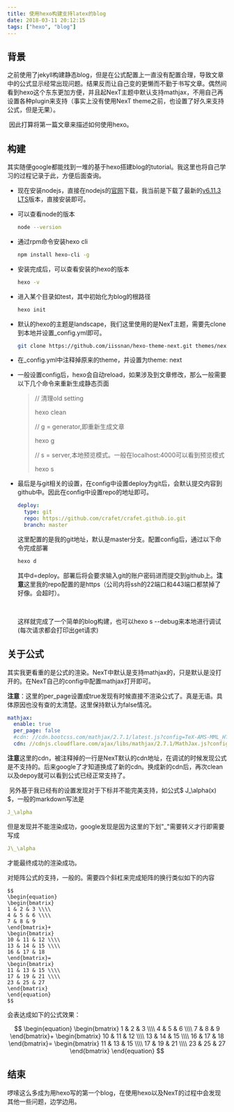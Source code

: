 ```yaml
---
title: 使用hexo构建支持latex的blog
date: 2018-03-11 20:12:15
tags: ["hexo", "blog"]
---
```


## 背景

​	之前使用了jekyll构建静态blog，但是在公式配置上一直没有配置合理，导致文章中的公式显示经常出现问题。结果反而让自己变的更懒而不勤于书写文章。偶然间看到hexo这个东东更加方便，并且起NexT主题中默认支持mathjax，不用自己再设置各种plugin来支持（事实上没有使用NexT theme之前，也设置了好久来支持公式，但是无果）。

​	因此打算将第一篇文章来描述如何使用hexo。

## 构建

​	其实随便google都能找到一堆的基于hexo搭建blog的tutorial。我这里也将自己学习的过程记录于此，方便后面查询。

* 现在安装nodejs，直接在nodejs的[官网](https://nodejs.org/zh-cn/)下载，我当前是下载了最新的[v6.11.3 LTS](https://nodejs.org/dist/v6.11.3/node-v6.11.3-x64.msi)版本，直接安装即可。

* 可以查看node的版本

  ``` bash
  node --version
  ```

* 通过rpm命令安装hexo cli

  ```bash
  npm install hexo-cli -g
  ```

* 安装完成后，可以查看安装的hexo的版本

  ```bash
  hexo -v
  ```

* 进入某个目录如test，其中初始化为blog的根路径

  ```bash
  hexo init
  ```

* 默认的hexo的主题是landscape，我们这里使用的是NexT主题，需要先clone到本地并设置_config.yml即可。

  ```bash
  git clone https://github.com/iissnan/hexo-theme-next.git themes/next
  ```

* 在_config.yml中注释掉原来的theme，并设置为theme: next

* 一般设置config后，hexo会自动reload，如果涉及到文章修改，那么一般需要以下几个命令来重新生成静态页面

  > // 清理old setting
  >
  > hexo clean 
  >
  > // g = generator,即重新生成文章
  >
  > hexo g
  >
  > // s = server,本地预览模式。一般在localhost:4000可以看到预览模式
  >
  > hexo s

* 最后是与git相关的设置，在config中设置deploy为git后，会默认提交内容到github中。因此在config中设置repo的地址即可。

  ```yaml
  deploy:
    type: git
    repo: https://github.com/crafet/crafet.github.io.git
    branch: master
  ```

  这里配置的是我的git地址，默认是master分支。配置config后，通过以下命令完成部署

  ```bash
  hexo d
  ```

  其中d=deploy。部署后将会要求输入git的账户密码进而提交到github上。**注意**这里我的repo配置的是https（公司内将ssh的22端口和443端口都禁掉了好像。会超时）。

  ​

  这样就完成了一个简单的blog构建，也可以hexo s --debug来本地进行调试(每次请求都会打印出get请求)

## 关于公式

​	其实我更看重的是公式的渲染。NexT中默认是支持mathjax的，只是默认是没打开的。在NexT自己的config中配置mathjax打开即可。

**注意**：这里的per_page设置成true发现有时候直接不渲染公式了。真是无语。具体原因也没有查的太清楚。这里保持默认为false情况。

```yaml
mathjax:
  enable: true
  per_page: false
  #cdn: //cdn.bootcss.com/mathjax/2.7.1/latest.js?config=TeX-AMS-MML_HTMLorMML
  cdn: //cdnjs.cloudflare.com/ajax/libs/mathjax/2.7.1/MathJax.js?config=TeX-AMS-MML_HTMLorMML
```

**注意**这里的cdn，被注释掉的一行是NexT默认的cdn地址，在调试的时候发现公式是不支持的。后来google了才知道换成了新的cdn。换成新的cdn后，再次clean以及depoy就可以看到公式已经正常支持了。

​	另外基于我已经有的设置发现对于下标并不能完美支持，如公式$ J_\alpha(x) $，一般的markdown写法是

```yaml
J_\alpha
```

但是发现并不能渲染成功，google发现是因为这里的下划"_"需要转义才行即需要写成

```yaml
J\_\alpha
```

才能最终成功的渲染成功。

对矩阵公式的支持，一般的。需要四个斜杠来完成矩阵的换行类似如下的内容

```yacas
$$
\begin{equation}
\begin{bmatrix}
1 & 2 & 3 \\\\
4 & 5 & 6 \\\\
7 & 8 & 9 
\end{bmatrix}+
\begin{bmatrix}
10 & 11 & 12 \\\\
13 & 14 & 15 \\\\
16 & 17 & 18
\end{bmatrix}=
\begin{bmatrix}
11 & 13 & 15 \\\\
17 & 19 & 21 \\\\
23 & 25 & 27
\end{bmatrix}
\end{equation}
$$
```

会表达成如下的公式效果：


$$
\begin{equation}
\begin{bmatrix}
1 & 2 & 3 \\\\
4 & 5 & 6 \\\\
7 & 8 & 9 
\end{bmatrix}+
\begin{bmatrix}
10 & 11 & 12 \\\\
13 & 14 & 15 \\\\
16 & 17 & 18
\end{bmatrix}=
\begin{bmatrix}
11 & 13 & 15 \\\\
17 & 19 & 21 \\\\
23 & 25 & 27
\end{bmatrix}
\end{equation}
$$

## 结束

啰嗦这么多成为用hexo写的第一个blog，在使用hexo以及NexT的过程中会发现其他一些问题，边学边用。